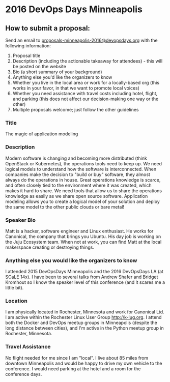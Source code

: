 # 2016 DevOps Days Minneapolis
 
## How to submit a proposal:  

Send an email to <proposals-minneapolis-2016@devopsdays.org> with the 
following information:

 1. Proposal title
 2. Description (including the actionable takeaway for attendees) - this will 
    be posted on the website
 3. Bio (a short summary of your background)
 4. Anything else you'd like the organizers to know
 5. Whether you live in the local area or work for a locally-based org (this 
    works in your favor, in that we want to promote local voices)
 6. Whether you need assistance with travel costs including hotel, flight, and 
    parking (this does not affect our decision-making one way or the other)
 7. Multiple proposals welcome; just follow the other guidelines

### Title

The magic of application modeling

### Description

Modern software is changing and becoming more distributed (think OpenStack or
Kubernetes), the operations tools need to keep up. We need logical models to
understand how the software is interconnected. When companies make the decision
to "build or buy" software, they almost always do the operations in house.
Great operations knowledge is scarce, and often closely tied to the
environment where it was created, which makes it hard to share. We need tools
that allow us to share the operations knowledge as easily as we share open
source software. Application modeling allows you to create a logical model of
your solution and deploy the same model to the other public clouds or bare
metal! 

### Speaker Bio

Matt is a hacker, software engineer and Linux enthusiast. He works for
Canonical, the company that brings you Ubuntu.  His day job is working on
the Juju Ecosystem team. When not at work, you can find Matt at the local
makerspace creating or destroying things.

### Anything else you would like the organizers to know

I attended 2015 DevOpsDays Minneapolis and the 2016 DevOpsDays LA (at
SCaLE 14x). I have been to several talks from Andrew Shafer and Bridget
Kromhout so I know the speaker level of this conference (and it scares me a
little bit).

### Location

I am physically located in Rochester, Minnesota and work for Canonical Ltd. I
am active within the Rochester Linux User Group <http://k-lug.org>. I attend
both the Docker and DevOps meetup groups in Minneapolis (despite the long
distance between cities), and I'm active in the Python meetup group in
Rochester, Minnesota.

### Travel Assistance

No flight needed for me since I am "local". I live about 85 miles from
downtown Minneapolis and would be happy to drive my own vehicle to the
conference. I would need parking at the hotel and a room for the conference
days.

